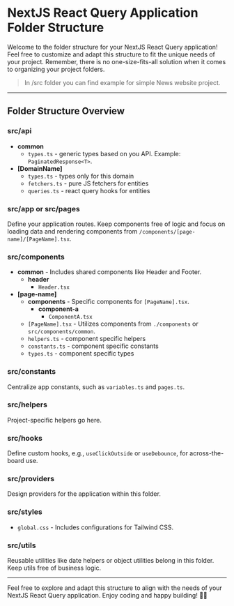# NextJS React Query Application Folder Structure

Welcome to the folder structure for your NextJS React Query application! Feel free to customize and adapt this structure to fit the unique needs of your project. Remember, there is no one-size-fits-all solution when it comes to organizing your project folders.

> In /src folder you can find example for simple News website project.

---

## Folder Structure Overview

### src/api

- **common**
  - `types.ts` - generic types based on you API. Example: `PaginatedResponse<T>`.
- **[DomainName]**
  - `types.ts` - types only for this domain
  - `fetchers.ts` - pure JS fetchers for entities
  - `queries.ts` - react query hooks for entities

### src/app or src/pages

Define your application routes. Keep components free of logic and focus on loading data and rendering components from `/components/[page-name]/[PageName].tsx`.

### src/components

- **common** - Includes shared components like Header and Footer.
  - **header**
    - `Header.tsx`
- **[page-name]**
  - **components** - Specific components for `[PageName].tsx`.
    - **component-a**
      - `ComponentA.tsx`
  - `[PageName].tsx` - Utilizes components from `./components` or `src/components/common`.
  - `helpers.ts` - component specific helpers
  - `constants.ts` - component specific constants
  - `types.ts` - component specific types

### src/constants

Centralize app constants, such as `variables.ts` and `pages.ts`.

### src/helpers

Project-specific helpers go here.

### src/hooks

Define custom hooks, e.g., `useClickOutside` or `useDebounce`, for across-the-board use.

### src/providers

Design providers for the application within this folder.

### src/styles

- `global.css` - Includes configurations for Tailwind CSS.

### src/utils

Reusable utilities like date helpers or object utilities belong in this folder. Keep utils free of business logic.

---

Feel free to explore and adapt this structure to align with the needs of your NextJS React Query application. Enjoy coding and happy building! 🚀🌟
